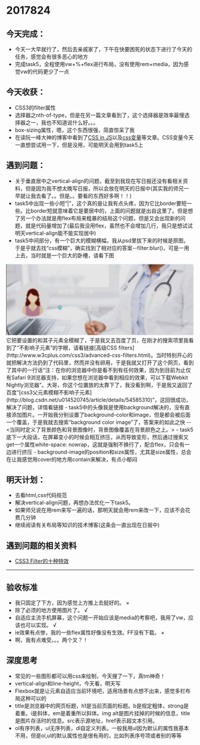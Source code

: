 2017824
==
## 今天完成：
- 今天一大早就行了，然后去亲戚家了，下午在快要困死的状态下进行了今天的任务，感觉会有很多恶心的地方
- 完成task5，全程使用vw+%+flex进行布局，没有使用rem+media，因为感觉vw的代码更少了一点

## 今天收获：
- CSS3的filter属性
- 选择器之nth-of-type，但是在另一篇文章看到了，这个选择器是效率最慢选择器之一，我也不知道说什么好。。。
- box-sizing属性，嗯，这个东西很强，简直惊呆了我
- 在读阮一峰大神的博客中看到了[CSS in JS](http://www.ruanyifeng.com/blog/2017/04/css_in_js.html)以及[css变量](http://www.ruanyifeng.com/blog/2017/05/css-variables.html)等文章。CSS变量今天一直想尝试用一下，但是没用，可能明天会用到task5上


## 遇到问题：
- 关于垂直居中之vertical-align的问题，截至到我现在写日报还没有看相关资料，但是因为我不想太晚写日报，所以会放在明天的日报中(其实我的师兄一早就让我去看了。。但是。。要看的东西好多啊！！)
- task5中出现一些小短“|”，这个真的是让我有点头疼，因为它比border要短一些。比border短就意味着它是要居中的，上面的问题就是出自这里了。但是想了另一个办法就是用flex布局来粗暴的结局这个问题，但是又会出现新的问题，就是代码量增加了(最后我没用flex，虽然也不会增加几行，我只是想试试明天vertical-align能不能实现居中)
- task5中间部分，有一个巨大的模糊横幅，我从psd里拔下来的时候是原图，于是乎就去找“css模糊”，确实找到了相对应的答案--filter:blur()，可是一用上去，当时就是一个巨大的卧槽，请看下图

<img src="img/blur.png">
它把要设置的和其子元素全模糊了，于是我又去百度了页，在刚才的搜索项里我看到了“不影响子元素”的字眼，请看链接[高级CSS filters](http://www.w3cplus.com/css3/advanced-css-filters.html)。当时特别开心的就把解决方法扔到了代码里，然而并没有卵用，于是我就又打开了这个网页，看到了其中的一行话“注：在你的浏览器中你是看不到有任何效果，因为到目前为止仅有Safari 9浏览器支持，如果您想在浏览器中看到相应的效果，可以下载Webkit Nightly浏览器”。大哥，你这个位置放的太靠下了，我没看到啊，于是我又返回了百度“[css3父元素模糊不影响子元素](http://blog.csdn.net/u014520745/article/details/54585310)”，这回很成功，解决了问题，详情看链接
- task5中的头像我是使用background解决的，没有直接添加图片。一开始我分别设置了background-color和image，但是都会被后面一个覆盖，于是我就去搜索“background color image”了，答案来的如此之快 -- <当同时定义了背景颜色和背景图像时，背景图像覆盖在背景颜色之上。>
- task5底下一大段话，在屏幕变小的时候会相互挤压，从而导致变形，然后通过搜索又get一个属性white-space: nowrap，这就是强制不换行了，配合flex，只会有一边进行挤压
- background-image的position和size属性，尤其是size属性，总会在让我感觉用cover的地方用contain来解决，有点小郁闷

## 明天计划：
- 去看html,css代码规范
- 解决vertical-align问题，再想办法优化一下task5。
- 如果师兄说在用rem来写一遍的话，那明天就会用rem来改一下，应该不会花费几分钟
- 继续阅读有关布局等知识的技术博客(这条会一直出现在日报中)



## 遇到问题的相关资料

  + [CSS3 Filter的十种特效](http://www.w3cplus.com/css3/ten-effects-with-css3-filter)


-----
## 验收标准
- 我只固定了下方，因为感觉上方推上去挺好的。 ×
- 除了必须的地方使用图片了。 √
- 自适应主流手机屏幕，这个问题一开始应该是media的考察吧，我用了vw，应该也可以实现。 √
- ie效果有点惨，我的一些flex属性好像没有生效。FF没有下载。 ×
- 啊，我有点难受。。。两个叉？！

## 深度思考
- 常见的一些图形都可以用css来绘制，今天搜了一下，真tm神奇！
- vertical-align和line-height，今天看，明天写
- Flexbox就是让元素自适应当前环境吧，适用场景有点想不出来，感觉多栏布局这种可以的
- title是浏览器中的网页标题，h1是当前页面的标题。b是规定粗体，strong是着重。i是斜体，em是着重所以斜体。img alt是图片挂掉的时候的信息，title是图片存活时的信息。src表示源地址，href表示超文本引用。
- ol有序列表，ul无序列表，dl自定义列表。一般我用ul因为默认的属性我基本不用，但是ol,ul的默认属性也是很有用的，比如列表序号项或者别的等等